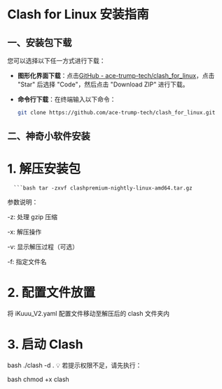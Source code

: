 # Clash for Linux 安装指南

## 一、安装包下载

您可以选择以下任一方式进行下载：

- **图形化界面下载**：点击[GitHub - ace-trump-tech/clash_for_linux](https://github.com/ace-trump-tech/clash_for_linux)，点击 "Star" 后选择 "Code"，然后点击 "Download ZIP" 进行下载。

- **命令行下载**：在终端输入以下命令：
  ```bash
  git clone https://github.com/ace-trump-tech/clash_for_linux.git
## 二、神奇小软件安装
# 1. 解压安装包

      ```bash tar -zxvf clashpremium-nightly-linux-amd64.tar.gz

  参数说明：

-z: 处理 gzip 压缩

-x: 解压操作

-v: 显示解压过程（可选）

-f: 指定文件名

# 2. 配置文件放置
将 iKuuu_V2.yaml 配置文件移动至解压后的 clash 文件夹内

# 3. 启动 Clash
bash
./clash -d .
💡 若提示权限不足，请先执行：

bash
chmod +x clash


